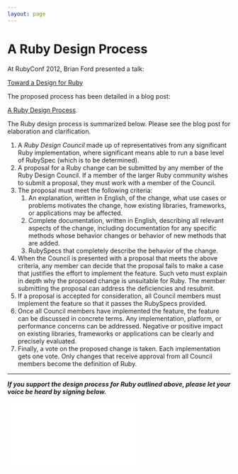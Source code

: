 ```yaml
---
layout: page
---
```


# A Ruby Design Process

At RubyConf 2012, Brian Ford presented a talk:

[Toward a Design for
Ruby](http://www.confreaks.com/videos/1278-rubyconf2012-toward-a-design-for-ruby)

The proposed process has been detailed in a blog post:

[A Ruby Design Process](http://brixen.io/2012/12/11/a-ruby-design-process).

The Ruby design process is summarized below. Please see the blog post for
elaboration and clarification.

1. A _Ruby Design Council_ made up of representatives from any significant
   Ruby implementation, where significant means able to run a base level of
   RubySpec (which is to be determined).
1. A proposal for a Ruby change can be submitted by any member of the Ruby
   Design Council. If a member of the larger Ruby community wishes to submit a
   proposal, they must work with a member of the Council.
1. The proposal must meet the following criteria:
    1. An explanation, written in English, of the change, what use cases or
       problems motivates the change, how existing libraries, frameworks, or
       applications may be affected.
    1. Complete documentation, written in English, describing all relevant
       aspects of the change, including documentation for any specific methods
       whose behavior changes or behavior of new methods that are added.
    1. RubySpecs that completely describe the behavior of the change.
1. When the Council is presented with a proposal that meets the above
   criteria, any member can decide that the proposal fails to make a case that
   justifies the effort to implement the feature. Such veto must explain in
   depth why the proposed change is unsuitable for Ruby. The member submitting
   the proposal can address the deficiencies and resubmit.
1. If a proposal is accepted for consideration, all Council members must
   implement the feature so that it passes the RubySpecs provided.
1. Once all Council members have implemented the feature, the feature can be
   discussed in concrete terms. Any implementation, platform, or performance
   concerns can be addressed. Negative or positive impact on existing
   libraries, frameworks or applications can be clearly and precisely
   evaluated.
1. Finally, a vote on the proposed change is taken. Each implementation gets
   one vote. Only changes that receive approval from all Council members
   become the definition of Ruby.

---

_**If you support the design process for Ruby outlined above, please let your
voice be heard by signing below.**_

<div class="signatures">
  <iframe src="//signatures.rubyspec.org" frameborder="0" scrolling="no"></iframe>
</div>
